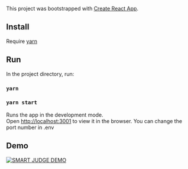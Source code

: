 This project was bootstrapped with [Create React App](https://github.com/facebook/create-react-app).

## Install
Require [yarn](https://yarnpkg.com/lang/en/docs/install/#debian-stable)

## Run
In the project directory, run:
### `yarn`
### `yarn start`

Runs the app in the development mode.<br />
Open [http://localhost:3001](http://localhost:3001) to view it in the browser.
You can change the port number in .env

## Demo
[![SMART JUDGE DEMO](https://img.youtube.com/vi/Y1FN9sPtCWw/0.jpg)](https://www.youtube.com/watch?v=Y1FN9sPtCWw)

